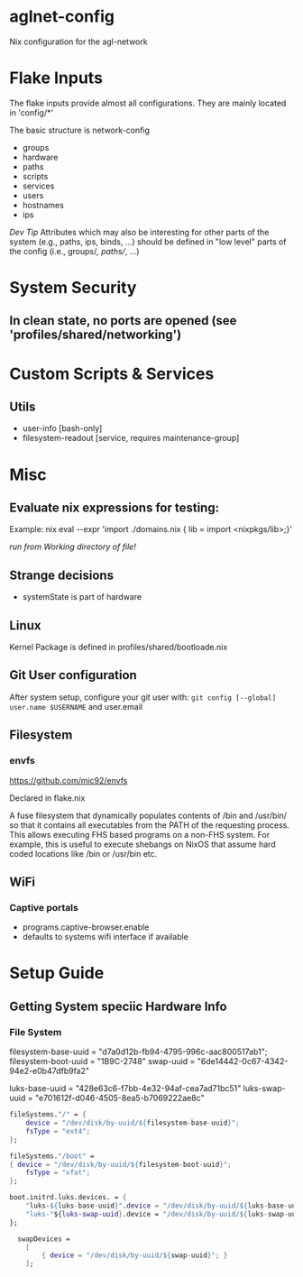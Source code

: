 # aglnet-config
Nix configuration for the agl-network

# Flake Inputs
The flake inputs provide almost all configurations. They are mainly located in 'config/*'

The basic structure is
network-config
- groups
- hardware
- paths
- scripts
- services
- users
- hostnames
- ips

*Dev Tip*
Attributes which may also be interesting for other parts of the system (e.g., paths, ips, binds, ...) should be defined in "low level" parts of the config (i.e., groups/*, paths/*, ...)

# System Security
## In clean state, no ports are opened (see 'profiles/shared/networking')

# Custom Scripts & Services
## Utils
- user-info [bash-only]
- filesystem-readout [service, requires maintenance-group]



# Misc
## Evaluate nix expressions for testing:
Example:
nix eval --expr 'import ./domains.nix { lib = import <nixpkgs/lib>;}'

*run from Working directory of file!*

## Strange decisions
- systemState is part of hardware

## Linux
Kernel Package is defined in profiles/shared/bootloade.nix

## Git User configuration
After system setup, configure your git user with: `git config [--global] user.name $USERNAME` and user.email

## Filesystem
### envfs
https://github.com/mic92/envfs

Declared in flake.nix

A fuse filesystem that dynamically populates contents of /bin and /usr/bin/ so that it contains all executables from the PATH of the requesting process. This allows executing FHS based programs on a non-FHS system. For example, this is useful to execute shebangs on NixOS that assume hard coded locations like /bin or /usr/bin etc.

## WiFi
### Captive portals
- programs.captive-browser.enable 
- defaults to systems wifi interface if available


# Setup Guide
## Getting System speciic Hardware Info
### File System

filesystem-base-uuid = "d7a0d12b-fb94-4795-996c-aac800517ab1";
filesystem-boot-uuid = "1B9C-2748"
swap-uuid = "6de14442-0c67-4342-94e2-e0b47dfb9fa2"

luks-base-uuid = "428e63c6-f7bb-4e32-94af-cea7ad71bc51"
luks-swap-uuid = "e701612f-d046-4505-8ea5-b7069222ae8c"

```nix
fileSystems."/" = { 
    device = "/dev/disk/by-uuid/${filesystem-base-uuid}";
    fsType = "ext4";
};

fileSystems."/boot" =
{ device = "/dev/disk/by-uuid/${filesystem-boot-uuid}"; 
    fsType = "vfat";
};

boot.initrd.luks.devices. = {
    "luks-${luks-base-uuid}".device = "/dev/disk/by-uuid/${luks-base-uuid}";
    "luks-"${luks-swap-uuid}.device = "/dev/disk/by-uuid/${luks-swap-uuid}";
};

  swapDevices =
    [ 
        { device = "/dev/disk/by-uuid/${swap-uuid}"; }
    ];
```
